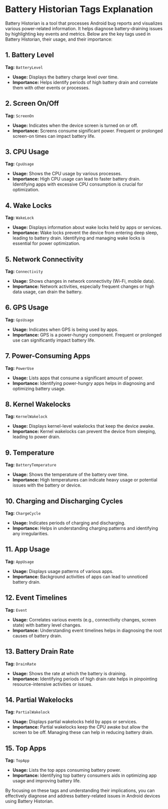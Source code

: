# Battery Historian Tags Explanation

Battery Historian is a tool that processes Android bug reports and visualizes various power-related information. It helps diagnose battery-draining issues by highlighting key events and metrics. Below are the key tags used in Battery Historian, their usage, and their importance:

## 1. Battery Level
**Tag:** `BatteryLevel`
- **Usage:** Displays the battery charge level over time.
- **Importance:** Helps identify periods of high battery drain and correlate them with other events or processes.

## 2. Screen On/Off
**Tag:** `ScreenOn`
- **Usage:** Indicates when the device screen is turned on or off.
- **Importance:** Screens consume significant power. Frequent or prolonged screen-on times can impact battery life.

## 3. CPU Usage
**Tag:** `CpuUsage`
- **Usage:** Shows the CPU usage by various processes.
- **Importance:** High CPU usage can lead to faster battery drain. Identifying apps with excessive CPU consumption is crucial for optimization.

## 4. Wake Locks
**Tag:** `WakeLock`
- **Usage:** Displays information about wake locks held by apps or services.
- **Importance:** Wake locks prevent the device from entering deep sleep, leading to battery drain. Identifying and managing wake locks is essential for power optimization.

## 5. Network Connectivity
**Tag:** `Connectivity`
- **Usage:** Shows changes in network connectivity (Wi-Fi, mobile data).
- **Importance:** Network activities, especially frequent changes or high data usage, can drain the battery.

## 6. GPS Usage
**Tag:** `GpsUsage`
- **Usage:** Indicates when GPS is being used by apps.
- **Importance:** GPS is a power-hungry component. Frequent or prolonged use can significantly impact battery life.

## 7. Power-Consuming Apps
**Tag:** `PowerUse`
- **Usage:** Lists apps that consume a significant amount of power.
- **Importance:** Identifying power-hungry apps helps in diagnosing and optimizing battery usage.

## 8. Kernel Wakelocks
**Tag:** `KernelWakelock`
- **Usage:** Displays kernel-level wakelocks that keep the device awake.
- **Importance:** Kernel wakelocks can prevent the device from sleeping, leading to power drain.

## 9. Temperature
**Tag:** `BatteryTemperature`
- **Usage:** Shows the temperature of the battery over time.
- **Importance:** High temperatures can indicate heavy usage or potential issues with the battery or device.

## 10. Charging and Discharging Cycles
**Tag:** `ChargeCycle`
- **Usage:** Indicates periods of charging and discharging.
- **Importance:** Helps in understanding charging patterns and identifying any irregularities.

## 11. App Usage
**Tag:** `AppUsage`
- **Usage:** Displays usage patterns of various apps.
- **Importance:** Background activities of apps can lead to unnoticed battery drain.

## 12. Event Timelines
**Tag:** `Event`
- **Usage:** Correlates various events (e.g., connectivity changes, screen state) with battery level changes.
- **Importance:** Understanding event timelines helps in diagnosing the root causes of battery drain.

## 13. Battery Drain Rate
**Tag:** `DrainRate`
- **Usage:** Shows the rate at which the battery is draining.
- **Importance:** Identifying periods of high drain rate helps in pinpointing resource-intensive activities or issues.

## 14. Partial Wakelocks
**Tag:** `PartialWakelock`
- **Usage:** Displays partial wakelocks held by apps or services.
- **Importance:** Partial wakelocks keep the CPU awake but allow the screen to be off. Managing these can help in reducing battery drain.

## 15. Top Apps
**Tag:** `TopApp`
- **Usage:** Lists the top apps consuming battery power.
- **Importance:** Identifying top battery consumers aids in optimizing app usage and improving battery life.

By focusing on these tags and understanding their implications, you can effectively diagnose and address battery-related issues in Android devices using Battery Historian.